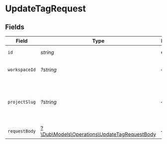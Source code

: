 # UpdateTagRequest


## Fields

| Field                                                                                           | Type                                                                                            | Required                                                                                        | Description                                                                                     |
| ----------------------------------------------------------------------------------------------- | ----------------------------------------------------------------------------------------------- | ----------------------------------------------------------------------------------------------- | ----------------------------------------------------------------------------------------------- |
| `id`                                                                                            | *string*                                                                                        | :heavy_check_mark:                                                                              | The ID of the tag                                                                               |
| `workspaceId`                                                                                   | *?string*                                                                                       | :heavy_minus_sign:                                                                              | The ID of the workspace.                                                                        |
| `projectSlug`                                                                                   | *?string*                                                                                       | :heavy_minus_sign:                                                                              | The slug of the project. This field is deprecated – use `workspaceId` instead.                  |
| `requestBody`                                                                                   | [?\Dub\Models\Operations\UpdateTagRequestBody](../../Models/Operations/UpdateTagRequestBody.md) | :heavy_minus_sign:                                                                              | N/A                                                                                             |